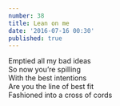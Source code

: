 ```yaml
---
number: 38
title: Lean on me
date: '2016-07-16 00:30'
published: true
---
```

Emptied all my bad ideas<br>
So now you’re spilling<br>
With the best intentions<br>
Are you the line of best fit<br>
Fashioned into a cross of cords<br>
